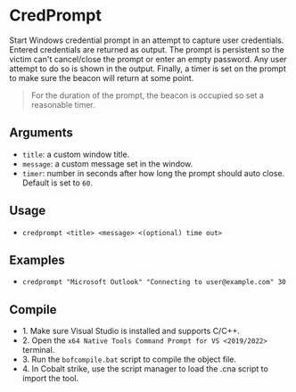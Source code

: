 # CredPrompt
Start Windows credential prompt in an attempt to capture user credentials. Entered credentials are returned as output. The prompt is persistent so the victim can't cancel/close the prompt or enter an empty password. Any user attempt to do so is shown in the output. Finally, a timer is set on the prompt to make sure the beacon will return at some point.
	
>For the duration of the prompt, the beacon is occupied so set a reasonable timer. 

## Arguments
* `title`: a custom window title.
* `message`: a custom message set in the window.
* `timer`: number in seconds after how long the prompt should auto close. Default is set to `60`.


## Usage
* `credprompt <title> <message> <(optional) time out>`


## Examples
* `credprompt "Microsoft Outlook" "Connecting to user@example.com" 30`


## Compile
- 1\. Make sure Visual Studio is installed and supports C/C++.
- 2\. Open the `x64 Native Tools Command Prompt for VS <2019/2022>` terminal.
- 3\. Run the `bofcompile.bat` script to compile the object file. 
- 4\. In Cobalt strike, use the script manager to load the .cna script to import the tool. 

